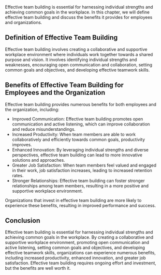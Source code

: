 
Effective team building is essential for harnessing individual strengths and achieving common goals in the workplace. In this chapter, we will define effective team building and discuss the benefits it provides for employees and organizations.

Definition of Effective Team Building
-------------------------------------

Effective team building involves creating a collaborative and supportive workplace environment where individuals work together towards a shared purpose and vision. It involves identifying individual strengths and weaknesses, encouraging open communication and collaboration, setting common goals and objectives, and developing effective teamwork skills.

Benefits of Effective Team Building for Employees and the Organization
----------------------------------------------------------------------

Effective team building provides numerous benefits for both employees and the organization, including:

* Improved Communication: Effective team building promotes open communication and active listening, which can improve collaboration and reduce misunderstandings.
* Increased Productivity: When team members are able to work collaboratively and efficiently towards common goals, productivity improves.
* Enhanced Innovation: By leveraging individual strengths and diverse perspectives, effective team building can lead to more innovative solutions and approaches.
* Greater Job Satisfaction: When team members feel valued and engaged in their work, job satisfaction increases, leading to increased retention rates.
* Stronger Relationships: Effective team building can foster stronger relationships among team members, resulting in a more positive and supportive workplace environment.

Organizations that invest in effective team building are more likely to experience these benefits, resulting in improved performance and success.

Conclusion
----------

Effective team building is essential for harnessing individual strengths and achieving common goals in the workplace. By creating a collaborative and supportive workplace environment, promoting open communication and active listening, setting common goals and objectives, and developing effective teamwork skills, organizations can experience numerous benefits, including increased productivity, enhanced innovation, and greater job satisfaction. Effective team building requires ongoing effort and investment, but the benefits are well worth it.
